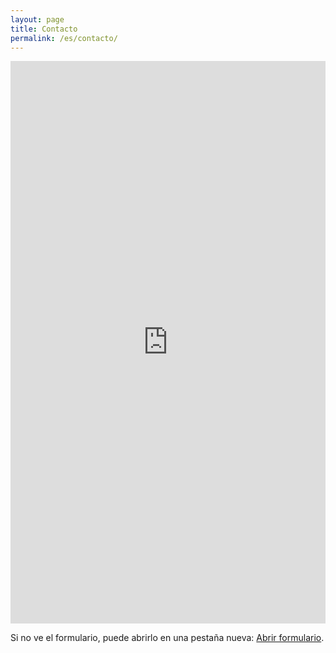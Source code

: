 ```yaml
---
layout: page
title: Contacto
permalink: /es/contacto/
---
```


<div class="form-embed">
  <iframe
    src="https://forms.office.com/e/AND1HiThUx"
    frameborder="0" marginwidth="0" marginheight="0"
    style="border:0; width:100%; height:900px;"
    allowfullscreen webkitallowfullscreen mozallowfullscreen msallowfullscreen>
  </iframe>
  <script src="https://forms.office.com/FormsEmbed.js"></script>
</div>

<p class="form-fallback">
  Si no ve el formulario, puede abrirlo en una pestaña nueva:
  <a href="https://forms.office.com/e/AND1HiThUx" target="_blank" rel="noopener">Abrir formulario</a>.
</p>
